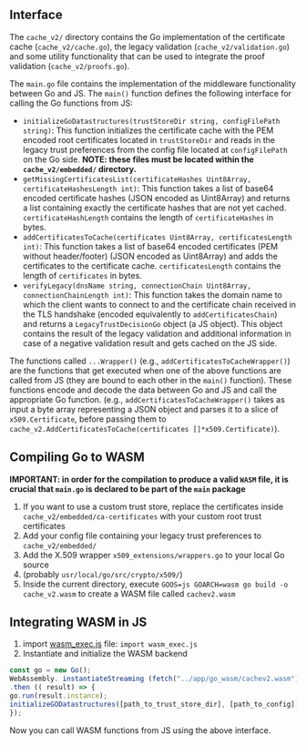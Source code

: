 
## Interface
The `cache_v2/` directory contains the Go implementation of the certificate cache (`cache_v2/cache.go`),
the legacy validation (`cache_v2/validation.go`) and some utility functionality that can be used to integrate the 
proof validation (`cache_v2/proofs.go`).

The `main.go` file contains the implementation of the middleware functionality
between Go and JS. 
The `main()` function defines the following interface for calling the Go functions
from JS:
* `initializeGoDatastructures(trustStoreDir string, configFilePath string)`: This function initializes
the certificate cache  with the PEM encoded root certificates located in 
`trustStoreDir` and reads in the legacy trust preferences from the config file 
located at `configFilePath` on the Go side.
**NOTE: these files must be located within the `cache_v2/embedded/` directory.**
* `getMissingCertificatesList(certificateHashes Uint8Array, certificateHashesLength int)`: This function 
takes a list of base64 encoded certificate hashes (JSON encoded as Uint8Array) and returns a list 
containing exactly the certificate hashes that are not yet cached. 
`certificateHashLength` contains the length of `certificateHashes` in bytes. 
* `addCertificatesToCache(certificates Uint8Array, certificatesLength int)`: This function
takes a list of base64 encoded certificates (PEM without header/footer) (JSON encoded as Uint8Array) and adds the 
certificates to the certificate cache. `certificatesLength` contains the length of 
`certificates` in bytes.
* `verifyLegacy(dnsName string, connectionChain Uint8Array, connectionChainLength int)`: This function takes 
the domain name to which the client wants to connect to and the certificate chain received in the TLS handshake
  (encoded equivalently to `addCertificatesChain`)  
and returns a `LegacyTrustDecisionGo` object (a JS object).
This object contains the result of the legacy validation and additional information
in case of a negative validation result and gets cached on the JS side.

The functions called `...Wrapper()` (e.g., `addCertificatesToCacheWrapper()`) are 
the functions that get executed when one of the above functions are called from JS
(they are bound to each other in the `main()` function).
These functions encode and decode the data between Go and JS and call the 
appropriate Go function.
(e.g., `addCertificatesToCacheWrapper()` takes as input a byte array representing a JSON object and parses it
to a slice of `x509.Certificate`, before passing them to 
`cache_v2.AddCertificatesToCache(certificates []*x509.Certificate)`).

## Compiling Go to WASM

**IMPORTANT: in order for the compilation to produce a valid `WASM` file, it is 
crucial that `main.go` is declared to be part of the `main` package**

1. If you want to use a custom trust store, replace the certificates inside `cache_v2/embedded/ca-certificates` with your custom root trust certificates
2. Add your config file containing your legacy trust preferences to `cache_v2/embedded/`
3. Add the X.509 wrapper `x509_extensions/wrappers.go` to your local Go source
4. (probably `usr/local/go/src/crypto/x509/`)
5. Inside the current directory, execute `GOOS=js GOARCH=wasm go build -o cache_v2.wasm` to create
a WASM file called `cachev2.wasm`

## Integrating WASM in JS
1. import [wasm_exec.js](https://github.com/golang/go/blob/master/misc/wasm/wasm_exec.js) file:
`import wasm_exec.js`
2. Instantiate and initialize the WASM backend
```javascript
const go = new Go();
WebAssembly. instantiateStreaming (fetch("../app/go_wasm/cachev2.wasm"), go. importObject)
.then (( result) => {
go.run(result.instance);
initializeGODatastructures([path_to_trust_store_dir], [path_to_config]);
});
```

Now you can call WASM functions from JS using the above interface.
